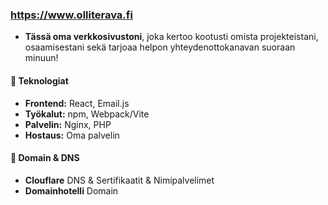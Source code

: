 ### https://www.olliterava.fi
- **Tässä oma verkkosivustoni**, joka kertoo kootusti omista projekteistani, osaamisestani sekä tarjoaa helpon yhteydenottokanavan suoraan minuun!

#### 🚀 Teknologiat  

- **Frontend:** React, Email.js  
- **Työkalut:** npm, Webpack/Vite  
- **Palvelin:** Nginx, PHP  
- **Hostaus:** Oma palvelin  

#### 🚀 Domain & DNS
- **Clouflare** DNS & Sertifikaatit & Nimipalvelimet
- **Domainhotelli** Domain
